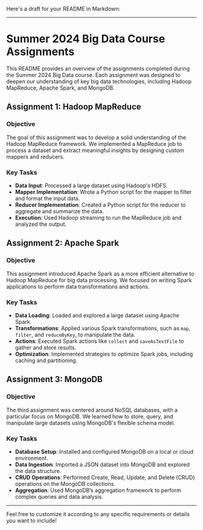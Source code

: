 Here's a draft for your README in Markdown:

---

# Summer 2024 Big Data Course Assignments

This README provides an overview of the assignments completed during the Summer 2024 Big Data course. Each assignment was designed to deepen our understanding of key big data technologies, including Hadoop MapReduce, Apache Spark, and MongoDB.

## Assignment 1: Hadoop MapReduce

### Objective
The goal of this assignment was to develop a solid understanding of the Hadoop MapReduce framework. We implemented a MapReduce job to process a dataset and extract meaningful insights by designing custom mappers and reducers.

### Key Tasks
- **Data Input**: Processed a large dataset using Hadoop's HDFS.
- **Mapper Implementation**: Wrote a Python script for the mapper to filter and format the input data.
- **Reducer Implementation**: Created a Python script for the reducer to aggregate and summarize the data.
- **Execution**: Used Hadoop streaming to run the MapReduce job and analyzed the output.

## Assignment 2: Apache Spark

### Objective
This assignment introduced Apache Spark as a more efficient alternative to Hadoop MapReduce for big data processing. We focused on writing Spark applications to perform data transformations and actions.

### Key Tasks
- **Data Loading**: Loaded and explored a large dataset using Apache Spark.
- **Transformations**: Applied various Spark transformations, such as `map`, `filter`, and `reduceByKey`, to manipulate the data.
- **Actions**: Executed Spark actions like `collect` and `saveAsTextFile` to gather and store results.
- **Optimization**: Implemented strategies to optimize Spark jobs, including caching and partitioning.

## Assignment 3: MongoDB

### Objective
The third assignment was centered around NoSQL databases, with a particular focus on MongoDB. We learned how to store, query, and manipulate large datasets using MongoDB's flexible schema model.

### Key Tasks
- **Database Setup**: Installed and configured MongoDB on a local or cloud environment.
- **Data Ingestion**: Imported a JSON dataset into MongoDB and explored the data structure.
- **CRUD Operations**: Performed Create, Read, Update, and Delete (CRUD) operations on the MongoDB collections.
- **Aggregation**: Used MongoDB’s aggregation framework to perform complex queries and data analysis.

---

Feel free to customize it according to any specific requirements or details you want to include!
